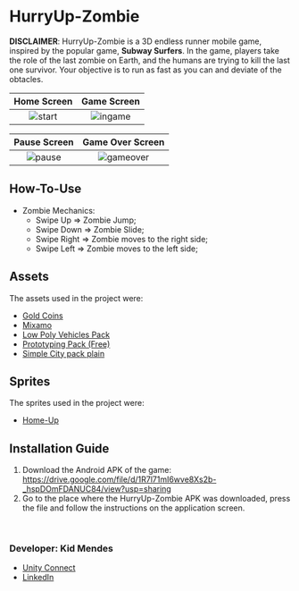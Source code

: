 

# HurryUp-Zombie
 
**DISCLAIMER**: HurryUp-Zombie is a 3D endless runner mobile game,  inspired by the popular game, **Subway Surfers**. In the game, players take the role of the last zombie on Earth, and the humans are trying to kill the last one survivor. Your objective is to run as fast as you can and deviate of the obtacles.

Home Screen             |  Game Screen
:-------------------------:|:-------------------------:
![start](https://user-images.githubusercontent.com/18224116/76125374-113a6800-5fd3-11ea-8534-1d915fa2ad85.PNG)  |  ![ingame](https://user-images.githubusercontent.com/18224116/76125385-17c8df80-5fd3-11ea-8f34-453123ae74cb.PNG)


Pause Screen             |  Game Over Screen
:-------------------------:|:-------------------------:
![pause](https://user-images.githubusercontent.com/18224116/76125380-1697b280-5fd3-11ea-9ff0-fe96133cd3d7.PNG)  |  ![gameover](https://user-images.githubusercontent.com/18224116/76125392-1992a300-5fd3-11ea-9387-34e764a283ab.PNG)


## How-To-Use
* Zombie Mechanics:
  * Swipe Up => Zombie Jump;
  * Swipe Down => Zombie Slide;
  * Swipe Right => Zombie moves to the right side;
  * Swipe Left => Zombie moves to the left side;


## Assets
The assets used in the project were:
   * [Gold Coins](https://assetstore.unity.com/packages/3d/props/gold-coins-1810)
   * [Mixamo](https://www.mixamo.com/#/)
   * [Low Poly Vehicles Pack](https://assetstore.unity.com/packages/3d/vehicles/land/low-poly-vehicles-pack-26707)
   * [Prototyping Pack (Free)](https://assetstore.unity.com/packages/3d/prototyping-pack-free-94277)
   * [Simple City pack plain](https://assetstore.unity.com/packages/3d/environments/urban/simple-city-pack-plain-100348)


## Sprites
The sprites used in the project were:
  * [Home-Up](https://github.com/kidkmon/HomeUP)


## Installation Guide
  1. Download the Android APK of the game: https://drive.google.com/file/d/1R7l71mI6wve8Xs2b-_hspDOmFDANUC84/view?usp=sharing
  2. Go to the place where the HurryUp-Zombie APK was downloaded, press the file and follow the instructions on the application screen.

<br/>
  <div>
    <h3>Developer: Kid Mendes</h3>
    <ul>
      <li><a href="https://connect.unity.com/u/kid-mendes">Unity Connect</a></li>
      <li><a href="https://www.linkedin.com/in/kidmendes/">LinkedIn</a></li>
    </ul>
  </div>
